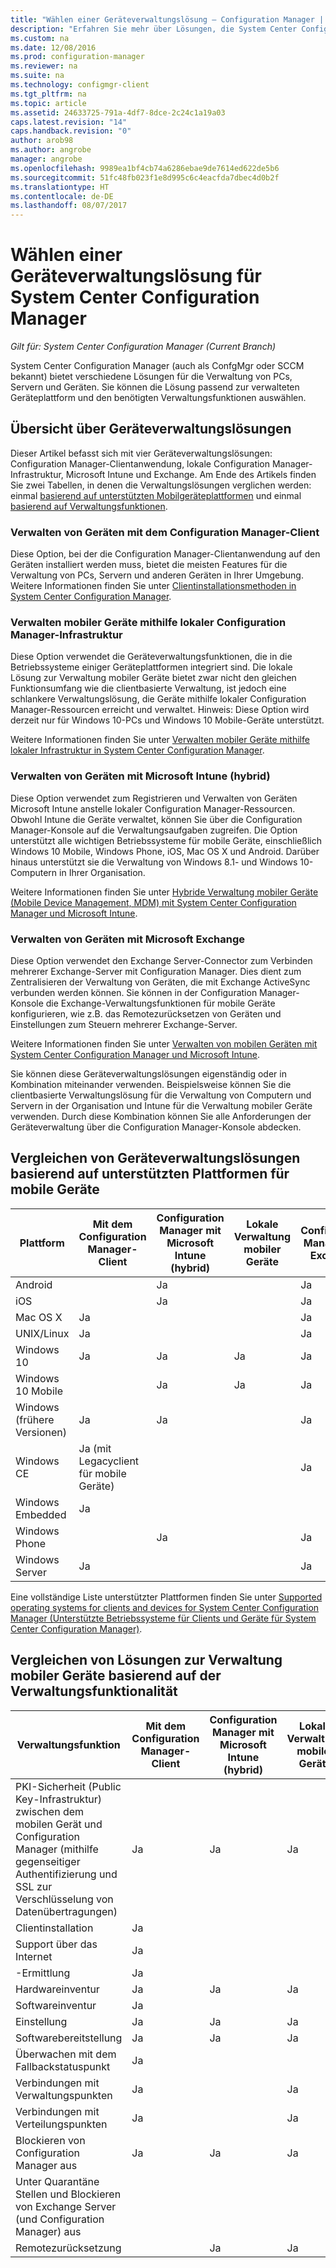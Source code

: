 ```yaml
---
title: "Wählen einer Geräteverwaltungslösung – Configuration Manager | Microsoft-Dokumentation"
description: "Erfahren Sie mehr über Lösungen, die System Center Configuration Manager zum Verwalten von PCs, Servern und Geräten anbietet."
ms.custom: na
ms.date: 12/08/2016
ms.prod: configuration-manager
ms.reviewer: na
ms.suite: na
ms.technology: configmgr-client
ms.tgt_pltfrm: na
ms.topic: article
ms.assetid: 24633725-791a-4df7-8dce-2c24c1a19a03
caps.latest.revision: "14"
caps.handback.revision: "0"
author: arob98
ms.author: angrobe
manager: angrobe
ms.openlocfilehash: 9989ea1bf4cb74a6286ebae9de7614ed622de5b6
ms.sourcegitcommit: 51fc48fb023f1e8d995c6c4eacfda7dbec4d0b2f
ms.translationtype: HT
ms.contentlocale: de-DE
ms.lasthandoff: 08/07/2017
---
```

# <a name="choose-a-device-management-solution-for-system-center-configuration-manager"></a>Wählen einer Geräteverwaltungslösung für System Center Configuration Manager

*Gilt für: System Center Configuration Manager (Current Branch)*

System Center Configuration Manager (auch als ConfgMgr oder SCCM bekannt) bietet verschiedene Lösungen für die Verwaltung von PCs, Servern und Geräten. Sie können die Lösung passend zur verwalteten Geräteplattform und den benötigten Verwaltungsfunktionen auswählen.  


##  <a name="overview-of-device-management-solutions"></a>Übersicht über Geräteverwaltungslösungen  
 Dieser Artikel befasst sich mit vier Geräteverwaltungslösungen: Configuration Manager-Clientanwendung, lokale Configuration Manager-Infrastruktur, Microsoft Intune und Exchange. Am Ende des Artikels finden Sie zwei Tabellen, in denen die Verwaltungslösungen verglichen werden: einmal [basierend auf unterstützten Mobilgeräteplattformen](#compare-device-management-solutions-based-on-supported-mobile-device-platforms) und einmal [basierend auf Verwaltungsfunktionen](#compare-mobile-device-management-solutions-based-on-management-functionality).


###  <a name="manage-devices-with-the-configuration-manager-client"></a>Verwalten von Geräten mit dem Configuration Manager-Client  

Diese Option, bei der die Configuration Manager-Clientanwendung auf den Geräten installiert werden muss, bietet die meisten Features für die Verwaltung von PCs, Servern und anderen Geräten in Ihrer Umgebung. Weitere Informationen finden Sie unter [Clientinstallationsmethoden in System Center Configuration Manager](/sccm/core/clients/deploy/plan/client-installation-methods).  

###  <a name="manage-devices-with-on-premises-configuration-manager-infrastructure"></a>Verwalten mobiler Geräte mithilfe lokaler Configuration Manager-Infrastruktur  

Diese Option verwendet die Geräteverwaltungsfunktionen, die in die Betriebssysteme einiger Geräteplattformen integriert sind. Die lokale Lösung zur Verwaltung mobiler Geräte bietet zwar nicht den gleichen Funktionsumfang wie die clientbasierte Verwaltung, ist jedoch eine schlankere Verwaltungslösung, die Geräte mithilfe lokaler Configuration Manager-Ressourcen erreicht und verwaltet. Hinweis: Diese Option wird derzeit nur für Windows 10-PCs und Windows 10 Mobile-Geräte unterstützt.  

Weitere Informationen finden Sie unter [Verwalten mobiler Geräte mithilfe lokaler Infrastruktur in System Center Configuration Manager](../../mdm/understand/manage-mobile-devices-with-on-premises-infrastructure.md).  

###  <a name="manage-devices-with-microsoft-intune-hybrid"></a>Verwalten von Geräten mit Microsoft Intune (hybrid)  

Diese Option verwendet zum Registrieren und Verwalten von Geräten Microsoft Intune anstelle lokaler Configuration Manager-Ressourcen. Obwohl Intune die Geräte verwaltet, können Sie über die Configuration Manager-Konsole auf die Verwaltungsaufgaben zugreifen. Die Option unterstützt alle wichtigen Betriebssysteme für mobile Geräte, einschließlich Windows 10 Mobile, Windows Phone, iOS, Mac OS X und Android. Darüber hinaus unterstützt sie die Verwaltung von Windows 8.1- und Windows 10-Computern in Ihrer Organisation.  

Weitere Informationen finden Sie unter [Hybride Verwaltung mobiler Geräte (Mobile Device Management, MDM) mit System Center Configuration Manager und Microsoft Intune](../../mdm/understand/hybrid-mobile-device-management.md).  

###  <a name="manage-devices-with-microsoft-exchange"></a>Verwalten von Geräten mit Microsoft Exchange  

Diese Option verwendet den Exchange Server-Connector zum Verbinden mehrerer Exchange-Server mit Configuration Manager. Dies dient zum Zentralisieren der Verwaltung von Geräten, die mit Exchange ActiveSync verbunden werden können. Sie können in der Configuration Manager-Konsole die Exchange-Verwaltungsfunktionen für mobile Geräte konfigurieren, wie z.B. das Remotezurücksetzen von Geräten und Einstellungen zum Steuern mehrerer Exchange-Server.  

Weitere Informationen finden Sie unter [Verwalten von mobilen Geräten mit System Center Configuration Manager und Microsoft Intune](../../mdm/deploy-use/manage-mobile-devices-with-exchange-activesync.md).  

Sie können diese Geräteverwaltungslösungen eigenständig oder in Kombination miteinander verwenden. Beispielsweise können Sie die clientbasierte Verwaltungslösung für die Verwaltung von Computern und Servern in der Organisation und Intune für die Verwaltung mobiler Geräte verwenden. Durch diese Kombination können Sie alle Anforderungen der Geräteverwaltung über die Configuration Manager-Konsole abdecken.  

## <a name="compare-device-management-solutions-based-on-supported-mobile-device-platforms"></a>Vergleichen von Geräteverwaltungslösungen basierend auf unterstützten Plattformen für mobile Geräte  

|Plattform|Mit dem Configuration Manager-Client|Configuration Manager mit Microsoft Intune (hybrid)|Lokale Verwaltung mobiler Geräte|Configuration Manager mit Exchange|  
|--------------|-------------------------------------------|-------------------------------------------------------------------|-------------------------------|-----------------------------------------|  
|Android||Ja||Ja|  
|iOS||Ja||Ja|  
|Mac OS X|Ja|||Ja|  
|UNIX/Linux|Ja|||Ja|  
|Windows 10|Ja|Ja|Ja|Ja|  
|Windows 10 Mobile||Ja|Ja|Ja|  
|Windows (frühere Versionen)|Ja|Ja||Ja|  
|Windows CE|Ja (mit Legacyclient für mobile Geräte)|||Ja|  
|Windows Embedded|Ja||||  
|Windows Phone||Ja||Ja|  
|Windows Server|Ja|||Ja|  

 Eine vollständige Liste unterstützter Plattformen finden Sie unter [Supported operating systems for clients and devices for System Center Configuration Manager (Unterstützte Betriebssysteme für Clients und Geräte für System Center Configuration Manager)](configs\supported-operating-systems-for-clients-and-devices.md).

##  <a name="bkmk_comp2"></a> Vergleichen von Lösungen zur Verwaltung mobiler Geräte basierend auf der Verwaltungsfunktionalität  

|Verwaltungsfunktion|Mit dem Configuration Manager-Client|Configuration Manager mit Microsoft Intune (hybrid)|Lokale Verwaltung mobiler Geräte|Configuration Manager mit Exchange|  
|------------------------------|-------------------------------------------|-------------------------------------------------------------------|-------------------------------|-----------------------------------------|  
|PKI-Sicherheit (Public Key-Infrastruktur) zwischen dem mobilen Gerät und Configuration Manager (mithilfe gegenseitiger Authentifizierung und SSL zur Verschlüsselung von Datenübertragungen)|Ja|Ja|Ja||  
|Clientinstallation|Ja||||  
|Support über das Internet|Ja||||  
|-Ermittlung|Ja|||Ja|  
|Hardwareinventur|Ja|Ja|Ja|Ja|  
|Softwareinventur|Ja|||Ja|  
|Einstellung|Ja|Ja|Ja|Ja|  
|Softwarebereitstellung|Ja|Ja|Ja||  
|Überwachen mit dem Fallbackstatuspunkt|Ja||||  
|Verbindungen mit Verwaltungspunkten|Ja||Ja||  
|Verbindungen mit Verteilungspunkten|Ja||Ja||  
|Blockieren von Configuration Manager aus|Ja|Ja|Ja||  
|Unter Quarantäne Stellen und Blockieren von Exchange Server (und Configuration Manager) aus||||Ja|  
|Remotezurücksetzung| |Ja|Ja|Ja|  
